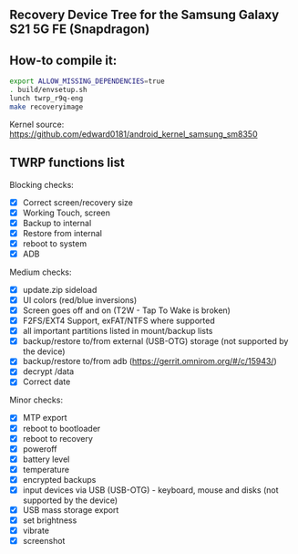 ## Recovery Device Tree for the Samsung Galaxy S21 5G FE (Snapdragon)

## How-to compile it:

```sh
export ALLOW_MISSING_DEPENDENCIES=true
. build/envsetup.sh
lunch twrp_r9q-eng
make recoveryimage
```

Kernel source:
https://github.com/edward0181/android_kernel_samsung_sm8350

## TWRP functions list

Blocking checks:
- [x] Correct screen/recovery size
- [x] Working Touch, screen
- [x] Backup to internal
- [x] Restore from internal
- [x] reboot to system
- [x] ADB

Medium checks:
- [x] update.zip sideload
- [x] UI colors (red/blue inversions)
- [x] Screen goes off and on (T2W - Tap To Wake is broken)
- [x] F2FS/EXT4 Support, exFAT/NTFS where supported
- [x] all important partitions listed in mount/backup lists
- [x] backup/restore to/from external (USB-OTG) storage (not supported by the device)
- [x] backup/restore to/from adb (https://gerrit.omnirom.org/#/c/15943/)
- [x] decrypt /data 
- [x] Correct date

Minor checks:
- [x] MTP export
- [x] reboot to bootloader
- [x] reboot to recovery
- [x] poweroff
- [x] battery level
- [x] temperature
- [x] encrypted backups
- [x] input devices via USB (USB-OTG) - keyboard, mouse and disks (not supported by the device)
- [x] USB mass storage export
- [x] set brightness
- [x] vibrate
- [x] screenshot

